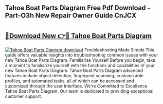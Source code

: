 ## Tahoe Boat Parts Diagram Free Pdf Download - Part-O3h New Repair Owner Guide CnJCX

# <h2><a href="http://dfsu2z.blite.top/?on=Tahoe+Boat+Parts+Diagram">🔗Download New 👉🔴 Tahoe Boat Parts Diagram</a></h2>

[![Tahoe Boat Parts Diagram download](https://i.imgur.com/lujVjoI.png)](http://dfsu2z.blite.top/?on=Tahoe+Boat+Parts+Diagram)
Troubleshooting Made Simple This guide offers valuable insights into troubleshooting common issues with your new Tahoe Boat Parts Diagram. Familiarize Yourself Before you begin, take a moment to familiarize yourself with the functions and capabilities of your new Tahoe Boat Parts Diagram. Tahoe Boat Parts Diagram advanced features include object detection, fingerprint scanning, customizable profiles, and automated tasks, all of which can be accessed and customized through the user interface. We're Committed to Excellence Tahoe Boat Parts Diagram. Our team is dedicated to providing exceptional customer support.
